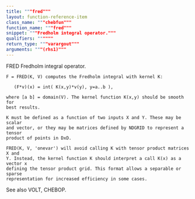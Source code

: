 ```yaml
---
title: """fred"""
layout: function-reference-item
class_name: """chebfun"""
function_name: """fred"""
snippet: """Fredholm integral operator."""
qualifiers: """"""
return_type: """varargout"""
arguments: """(rhs1)"""
---
```


 FRED   Fredholm integral operator.
 
    F = FRED(K, V) computes the Fredholm integral with kernel K:
 
       (F*v)(x) = int( K(x,y)*v(y), y=a..b ),
 
    where [a b] = domain(V). The kernel function K(x,y) should be smooth for
    best results.
 
    K must be defined as a function of two inputs X and Y. These may be scalar
    and vector, or they may be matrices defined by NDGRID to represent a tensor
    product of points in DxD.
 
    FRED(K, V, 'onevar') will avoid calling K with tensor product matrices X and
    Y. Instead, the kernel function K should interpret a call K(x) as a vector x
    defining the tensor product grid. This format allows a separable or sparse
    representation for increased efficiency in some cases.
 
  See also VOLT, CHEBOP.
